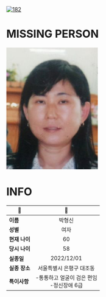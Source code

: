 [![182](https://img.shields.io/badge/%EC%8B%A4%EC%A2%85%EC%8B%A0%EA%B3%A0%EB%8A%94%20%EA%B5%AD%EB%B2%88%EC%97%86%EC%9D%B4-182-blue)](http://safe182.go.kr/index.do)

# MISSING PERSON

<img src="./missing_person.jpg">

# INFO

|🔑|💎|
|--|:--:|
|**이름**|박형신|
|**성별**|여자|
|**현재 나이**|60|
|**당시 나이**|58|
|**실종일**|2022/12/01|
|**실종 장소**|서울특별시 은평구 대조동 |
|**특이사항**|-통통하고 얼굴이 검은 편임</br>-정신장애 6급|
